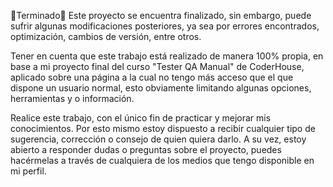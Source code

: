 🔋Terminado🔋 
Este proyecto se encuentra finalizado, sin embargo, puede sufrir algunas modificaciones posteriores, ya sea por errores encontrados, optimización, cambios de versión, entre otros.

Tener en cuenta que este trabajo está realizado de manera 100% propia, en base a mi proyecto final del curso "Tester QA Manual" de CoderHouse, aplicado sobre una página a la cual no tengo más acceso que el que dispone un usuario normal, esto obviamente limitando algunas opciones, herramientas y o información.

Realice este trabajo, con el único fin de practicar y mejorar mis conocimientos. Por esto mismo estoy dispuesto a recibir cualquier tipo de sugerencia, corrección o consejo de quien quiera darlo. A su vez, estoy abierto a responder dudas o preguntas sobre el proyecto, puedes hacérmelas a través de cualquiera de los medios que tengo disponible en mi perfil.
